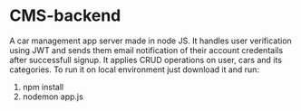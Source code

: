 # CMS-backend
A car management app server made in node JS. It handles user verification using JWT and sends
them email notification of their account credentails after successfull signup.
It applies CRUD operations on user, cars and its categories.
To run it on local environment just download it and run:
1. npm install
2. nodemon app.js
